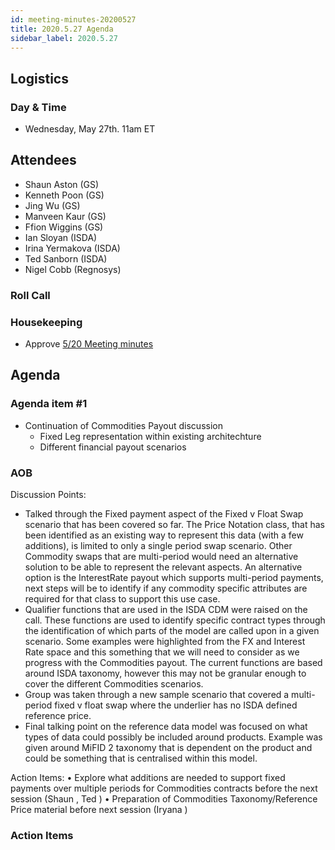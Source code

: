 ```yaml
---
id: meeting-minutes-20200527
title: 2020.5.27 Agenda
sidebar_label: 2020.5.27
---
```


## Logistics
### Day & Time
* Wednesday, May 27th. 11am ET

## Attendees
* Shaun Aston (GS)
* Kenneth Poon (GS)
* Jing Wu (GS)
* Manveen Kaur (GS)
* Ffion Wiggins (GS)
* Ian Sloyan (ISDA)
* Irina Yermakova (ISDA)
* Ted Sanborn (ISDA)
* Nigel Cobb (Regnosys)


### Roll Call

### Housekeeping
* Approve [5/20 Meeting minutes](https://github.com/finos/alloy/blob/master/meeting-minutes/commodities-ref-data-wg/2020.5.20-commod-wg-meeting.md) 

## Agenda

### Agenda item #1
- Continuation of Commodities Payout discussion
  - Fixed Leg representation within existing architechture
  - Different financial payout scenarios

### AOB
Discussion Points:
*	Talked through the Fixed payment aspect of the Fixed v Float Swap scenario that has been covered so far. The Price Notation class, that has been identified as an existing way to represent this data (with a few additions), is limited to only a single period swap scenario. Other Commodity swaps that are multi-period would need an alternative solution to be able to represent the relevant aspects. An alternative option is the InterestRate payout which supports multi-period payments, next steps will be to identify if any commodity specific attributes are required for that class to support this use case. 
*	Qualifier functions that are used in the ISDA CDM were raised on the call. These functions are used to identify specific contract types through the identification of which parts of the model are called upon in a given scenario. Some examples were highlighted from the FX and Interest Rate space and this something that we will need to consider as we progress with the Commodities payout. The current functions are based around ISDA taxonomy, however this may not be granular enough to cover the different Commodities scenarios.
*	Group was taken through a new sample scenario that covered a multi-period fixed v float swap where the underlier has no ISDA defined reference price. 
*	Final talking point on the reference data model was focused on what types of data could possibly be included around products. Example was given around MiFID 2 taxonomy that is dependent on the product and could be something that is centralised within this model. 

Action Items:
•	Explore what additions are needed to support fixed payments over multiple periods for Commodities contracts before the next session (Shaun <GS>, Ted <ISDA>)
•	Preparation of Commodities Taxonomy/Reference Price material before next session (Iryana <ISDA>)



### Action Items

